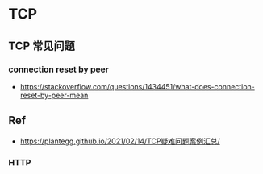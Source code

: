 # TCP
## TCP 常见问题
### connection reset by peer
- https://stackoverflow.com/questions/1434451/what-does-connection-reset-by-peer-mean

## Ref
- https://plantegg.github.io/2021/02/14/TCP疑难问题案例汇总/

### HTTP
